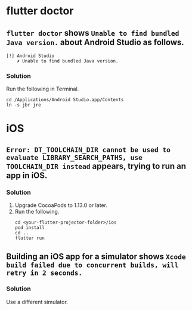 # flutter doctor
## `flutter doctor` shows `Unable to find bundled Java version.` about Android Studio as follows.
```
[!] Android Studio
    ✗ Unable to find bundled Java version.
```

### Solution
Run the following in Terminal.
```shell
cd /Applications/Android Studio.app/Contents
ln -s jbr jre
```

# iOS
## `Error: DT_TOOLCHAIN_DIR cannot be used to evaluate LIBRARY_SEARCH_PATHS, use TOOLCHAIN_DIR instead` appears, trying to run an app in iOS.
### Solution
1. Upgrade CocoaPods to 1.13.0 or later.
2. Run the following.
   ```shell
   cd <your-flutter-projector-folder>/ios
   pod install
   cd ..
   flutter run
   ```

## Building an iOS app for a simulator shows `Xcode build failed due to concurrent builds, will retry in 2 seconds.`
### Solution
Use a different simulator.